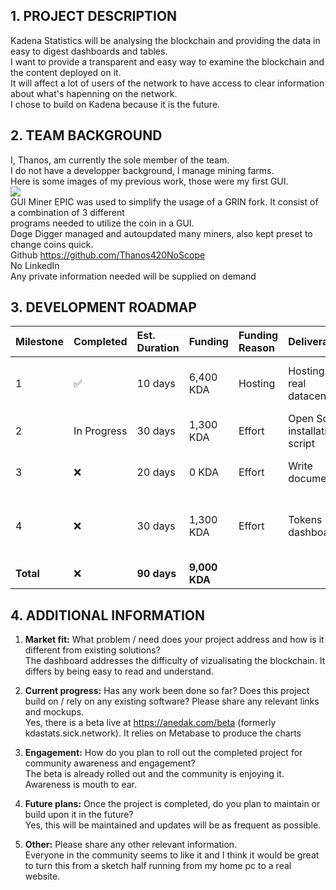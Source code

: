 ## 1. PROJECT DESCRIPTION

Kadena Statistics will be analysing the blockchain and providing the data in easy to digest dashboards and tables.  
I want to provide a transparent and easy way to examine the blockchain and the content deployed on it.  
It will affect a lot of users of the network to have access to clear information about what's hapenning on the network.  
I chose to build on Kadena because it is the future.  



## 2. TEAM BACKGROUND

I, Thanos, am currently the sole member of the team.  
I do not have a developper background, I manage mining farms.  
Here is some images of my previous work, those were my first GUI.  
![](https://anedak.com/PreviousWorks.png)  
GUI Miner EPIC was used to simplify the usage of a GRIN fork. It consist of a combination of 3 different  
programs needed to utilize the coin in a GUI.  
Doge Digger managed and autoupdated many miners, also kept preset to change coins quick.  
Github https://github.com/Thanos420NoScope  
No LinkedIn  
Any private information needed will be supplied on demand  



## 3. DEVELOPMENT ROADMAP

| Milestone   | Completed   | Est. Duration | Funding      | Funding Reason  | Deliverable                     | Specification                                          |
| :---------- | :---------- | :------------ | :------------| :-------------- | :-------------------------------| :------------------------------------------------------|
| 1           |    ✅      | 10 days       | 6,400 KDA    | Hosting         | Hosting in a real datacenter    | At least a year of guaranteed availability             |
| 2           | In Progress| 30 days       | 1,300 KDA    | Effort          | Open Source installation script | Allow anyone to host the dashboard                     |
| 3           |    ❌      | 20 days       | 0 KDA        | Effort          | Write documentation             | Make it easier to run and modify                       |
| 4           |    ❌      | 30 days       | 1,300 KDA    | Effort          | Tokens dashboard                | Statistics and graphics about tokens on the network    |
| **Total**   |    ❌      | **90 days**   | **9,000 KDA**|                 |                                 |                                                        |



## 4. ADDITIONAL INFORMATION

1. **Market fit:** What problem / need does your project address and how is it different from existing solutions?  
The dashboard addresses the difficulty of vizualisating the blockchain. It differs by being easy to read and understand.

2. **Current progress:** Has any work been done so far? Does this project build on / rely on any existing software? Please share any relevant links and mockups.  
Yes, there is a beta live at https://anedak.com/beta (formerly kdastats.sick.network). It relies on Metabase to produce the charts

3. **Engagement:** How do you plan to roll out the completed project for community awareness and engagement?  
The beta is already rolled out and the community is enjoying it. Awareness is mouth to ear.

4. **Future plans:** Once the project is completed, do you plan to maintain or build upon it in the future?  
Yes, this will be maintained and updates will be as frequent as possible.

5. **Other:** Please share any other relevant information.  
Everyone in the community seems to like it and I think it would be great to turn this from a sketch half running from my home pc to a real website.
